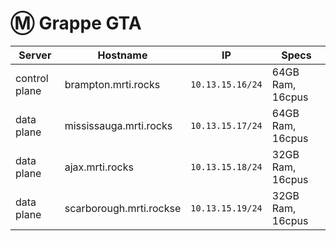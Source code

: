 # :m: Grappe GTA

| Server   | Hostname                |  IP               | Specs                 |
|---------------|-------------------------|-------------------|-----------------------|
| control plane | brampton.mrti.rocks   | `10.13.15.16/24` | 64GB Ram,      16cpus |
| data plane    | mississauga.mrti.rocks | `10.13.15.17/24` | 64GB Ram,      16cpus |
| data plane    | ajax.mrti.rocks    | `10.13.15.18/24` | 32GB Ram,      16cpus |
| data plane    | scarborough.mrti.rockse | `10.13.15.19/24` | 32GB Ram,      16cpus |
